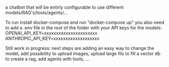 a chatbot that will be entirly configurable to use different models/RAG's/tools/agents/...


To run install docker-compose and run "docker-compose up"
you also need to add a .env file in the root of the folder with your API keys for the models:
OPENAI_API_KEY=xxxxxxxxxxxxxxxxxxxxxx
ANTHROPIC_API_KEY=xxxxxxxxxxxxxxxxxxx

Still work in progress: next steps are adding an easy way to change the model, add possibility to upload images, upload large fils to fill a vector db to create a rag, add agents with tools, ...
